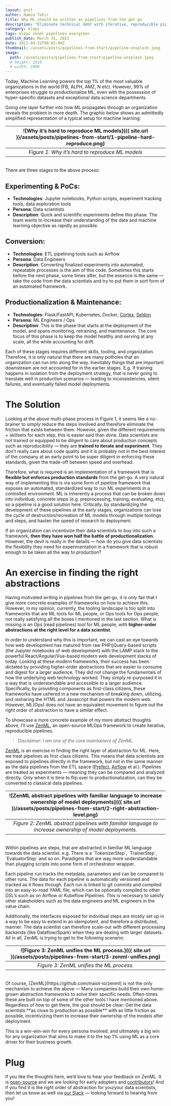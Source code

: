 ```yaml
---
layout: post
author: Hamza Tahir
title: Why ML should be written as pipelines from the get-go
description: "Eliminate technical debt with iterative, reproducible pipelines."
category: mlops
tags: mlops zenml pipelines evergreen
publish_date: March 31, 2021
date: 2021-03-31T00:02:00Z
thumbnail: /assets/posts/pipelines-from-start/pipeline-unsplash.jpeg
image:
  path: /assets/posts/pipelines-from-start/pipeline-unsplash.jpeg
  # height: 1910
  # width: 1000
---
```


Today, Machine Learning powers the top 1% of the most valuable organizations in
the world (FB, ALPH, AMZ, N etc). However, 99% of enterprises struggle to
productionalize ML, even with the possession of hyper-specific datasets and
exceptional data science departments.

Going one layer further into how ML propagates through an organization reveals
the problem in more depth. The graphic below shows an admittedly simplified
representation of a typical setup for machine learning:

| ![Why it’s hard to reproduce ML models]({{ site.url }}/assets/posts/pipelines-from-start/1-pipeline-hard-reproduce.png) |
| :---------------------------------------------------------------------------------------------------------: |
|                              _Figure 1: Why it’s hard to reproduce ML models_                               |

<br>
There are three stages to the above process:

## Experimenting & PoCs:

- **Technologies**: Jupyter notebooks, Python scripts, experiment tracking
  tools, data exploration tools
- **Persona**: Data scientists
- **Description**: Quick and scientific experiments define this phase. The team
  wants to increase their understanding of the data and machine learning
  objective as rapidly as possible.

## Conversion:

- **Technologies**: ETL pipelining tools such as Airflow
- **Persona**: Data Engineers
- **Description**: Converting finalized experiments into automated, repeatable
  processes is the aim of this code. Sometimes this starts before the next
  phase, some times after, but the essence is the same — take the code from the
  data scientists and try to put them in sort form of an automated framework.

## Productionalization & Maintenance:

- **Technologies**: Flask/FastAPI, Kubernetes, Docker,
  [Cortex](http://cortex.dev/), [Seldon](https://www.seldon.io/)
- **Persona**: ML Engineers / Ops
- **Description**: This is the phase that starts at the deployment of the model,
  and spans monitoring, retraining, and maintenance. The core focus of this
  phase is to keep the model healthy and serving at any scale, all the while
  accounting for drift.

Each of these stages requires different skills, tooling, and organization.
Therefore, it is only natural that there are many potholes that an organization
can run into along the way. Inevitably things that are important downstream are
not accounted for in the earlier stages. E.g. If training happens in isolation
from the deployment strategy, that is never going to translate well in
production scenarios — leading to inconsistencies, silent failures, and
eventually failed model deployments.

# The Solution

Looking at the above multi-phase process in Figure 1, it seems like a no-brainer
to simply reduce the steps involved and therefore eliminate the friction that
exists between them. However, given the different requirements + skillsets for
each step, this is easier said than done. Data scientists are not trained or
equipped to be diligent to care about production concepts such as
reproducibility — they are **trained to iterate and experiment**. They don’t
really care about code quality and it is probably not in the best interest of
the company at an early point to be super diligent in enforcing these standards,
given the trade-off between speed and overhead.

Therefore, what is required is an implementation of a framework that is
**flexible but enforces production standards** from the get-go. A very natural
way of implementing this is via some form of pipeline framework that exposes an
automated, standardized way to run ML experiments in a controlled environment.
ML is inherently a process that can be broken down into individual, concrete
steps (e.g. preprocessing, training, evaluating, etc), so a pipeline is a good
solution here. Critically, by standardizing the development of these pipelines
at the early stages, organizations can lose the cycle of destruction/recreation
of ML models through multiple toolings and steps, and hasten the speed of
research to deployment.

If an organization can incentivize their data scientists to buy into such a
framework, **then they have won half the battle of productionalization**.
However, the devil is really in the details — how do you give data scientists
the flexibility they need for experimentation in a framework that is robust
enough to be taken all the way to production?

# An exercise in finding the right abstractions

Having motivated writing in pipelines from the get-go, it is only fair that I
give more concrete examples of frameworks on how to achieve this. However, in my
opinion, currently, the tooling landscape is too split into frameworks that are
ML tools for ML people, or Ops tools for Ops people, not really satisfying all
the boxes I mentioned in the last section. What is missing is an Ops (read
pipelines) tool for ML people, with **higher-order abstractions at the right
level for a data scientist**.

In order to understand why this is important, we can cast an eye towards how web
development has matured from raw PHP/jQuery-based scripts (the Jupyter notebooks
of web development) with the LAMP stack to the powerful React/Angular/Vue-based
modern web development stacks of today. Looking at these modern frameworks,
their success has been dictated by providing higher-order abstractions that are
easier to consume and digest for a larger audience. They did not change the
fundamentals of how the underlying web technology worked. They simply
re-purposed it in a way that is understandable and accessible to a larger
audience. Specifically, by providing components as first-class citizens, these
frameworks have ushered in a new mechanism of breaking down, utilizing, and
resharing the HTML and Javascript that powers the modern web. However, ML(Ops)
does not have an equivalent movement to figure out the right order of
abstraction to have a similar effect.

To showcase a more concrete example of my more abstract thoughts above, I’ll use
[ZenML](https://github.com/maiot-io/zenml), an open-source MLOps framework to
create iterative, reproducible pipelines.

> _Disclaimer: I am one of the core maintainers of ZenML._

[ZenML](https://github.com/maiot-io/zenml) is an exercise in finding the right
layer of abstraction for ML. Here, we treat pipelines as first-class citizens.
This means that data scientists are exposed to pipelines directly in the
framework, but not in the same manner as the data pipelines from the ETL space
([Prefect](https://www.prefect.io/), [Airflow](https://airflow.apache.org/) et
al.). Pipelines are treated as experiments — meaning they can be compared and
analyzed directly. Only when it is time to flip over to productionalization, can
they be converted to classical data pipelines.

| ![ZenML abstract pipelines with familiar language to increase ownership of model deployments]({{ site.url }}/assets/posts/pipelines-from-start/2-right-abstraction-level.png) |
| :---------------------------------------------------------------------------------------------------------------------------------------------------------------: |
|                              _Figure 2: ZenML abstract pipelines with familiar language to increase ownership of model deployments._                              |

<br>
Within pipelines are steps, that are abstracted in familiar ML language towards the data scientist. e.g. There is a `TokenizerStep`, `TrainerStep`, `EvaluatorStep` and so on. Paradigms that are way more understandable than plugging scripts into some form of orchestrator wrapper.

Each pipeline run tracks the metadata, parameters and can be compared to other
runs. The data for each pipeline is automatically versioned and tracked as it
flows through. Each run is linked to git commits and compiled into an
easy-to-read YAML file, which can be optionally compiled to other DSL’s such as
on Airflow or Kubeflow Pipelines. This is necessary to satisfy other
stakeholders such as the data engineers and ML engineers in the value chain.

Additionally, the interfaces exposed for individual steps are mostly set up in a
way to be easy to extend in an idempotent, and therefore a distributed, manner.
The data scientist can therefore scale-out with different processing backends
(like Dataflow/Spark) when they are dealing with larger datasets. All in all,
ZenML is trying to get to the following scenario:

| ![Figure 3: ZenML unifies the ML process.]({{ site.url }}/assets/posts/pipelines-from-start/3-zenml-unifies.png) |
| :--------------------------------------------------------------------------------------------------: |
|                              _Figure 3: ZenML unifies the ML process._                               |

<br>
Of course, [ZenML](https://github.com/maiot-io/zenml) is not the only mechanism to achieve the above — Many companies build their own home-grown abstraction frameworks to solve their specific needs. Often-times these are built on top of some of the other tools I have mentioned above. Regardless of how to get there, the goal should be clear: Get the data scientists **as close to production as possible** with as little friction as possible, incentivizing them to increase their ownership of the models after deployment.

This is a win-win-win for every persona involved, and ultimately a big win for
any organization that aims to make it to the top 1% using ML as a core driver
for their business growth.

# Plug

If you like the thoughts here, we’d love to hear your feedback on ZenML. It is
[open-source](https://github.com/maiot-io/zenml) and we are looking for early
adopters and [contributors](https://github.com/maiot-io/zenml)! And if you find
it is the right order of abstraction for you/your data scientists, then let us
know as well via [our Slack](http://zenml.io/slack-invite) — looking forward to
hearing from you!
